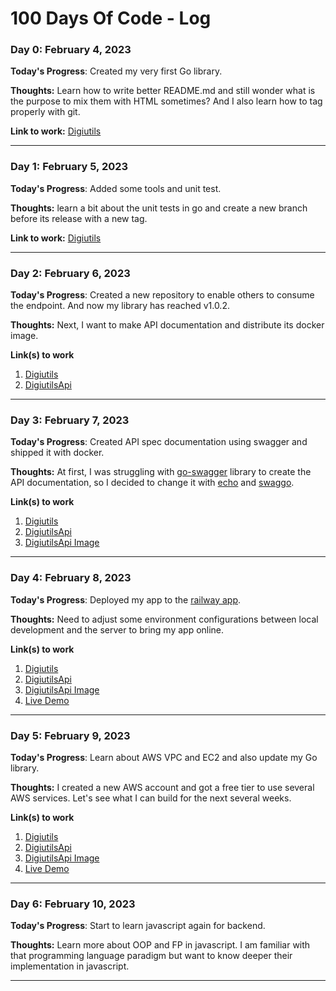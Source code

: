 # 100 Days Of Code - Log

### Day 0: February 4, 2023

**Today's Progress**: Created my very first Go library.

**Thoughts:** Learn how to write better README.md and still wonder what is the purpose to mix them with HTML sometimes? And I also learn how to tag properly with git.

**Link to work:** [Digiutils](https://github.com/Digisata/digiutils)

---
### Day 1: February 5, 2023

**Today's Progress**: Added some tools and unit test.

**Thoughts:** learn a bit about the unit tests in go and create a new branch before its release with a new tag.

**Link to work:** [Digiutils](https://github.com/Digisata/digiutils/commit/69740a082019d6d50ea1ba7791a6c0a62d48552e)

---
### Day 2: February 6, 2023

**Today's Progress**: Created a new repository to enable others to consume the endpoint. And now my library has reached v1.0.2.

**Thoughts:** Next, I want to make API documentation and distribute its docker image.

**Link(s) to work**
1. [Digiutils](https://github.com/Digisata/digiutils/commit/9d2049c61cde60c3568c35b2790ca861d59a74e8)
2. [DigiutilsApi](https://github.com/Digisata/digiutilsapi)

---
### Day 3: February 7, 2023

**Today's Progress**: Created API spec documentation using swagger and shipped it with docker.

**Thoughts:** At first, I was struggling with [go-swagger](https://github.com/go-swagger/go-swagger) library to create the API documentation, so I decided to change it with [echo](https://github.com/labstack/echo) and [swaggo](https://github.com/swaggo/swag).

**Link(s) to work**
1. [Digiutils](https://github.com/Digisata/digiutils/commit/9d2049c61cde60c3568c35b2790ca861d59a74e8)
1. [DigiutilsApi](https://github.com/Digisata/digiutilsapi/commit/273566f6a5bc20eac280606608997ec528e6b690)
1. [DigiutilsApi Image](https://hub.docker.com/r/digisata/digiutilsapi)

---
### Day 4: February 8, 2023

**Today's Progress**: Deployed my app to the [railway app](https://railway.app/).

**Thoughts:** Need to adjust some environment configurations between local development and the server to bring my app online.

**Link(s) to work**
1. [Digiutils](https://github.com/Digisata/digiutils/commit/9d2049c61cde60c3568c35b2790ca861d59a74e8)
1. [DigiutilsApi](https://github.com/Digisata/digiutilsapi/commit/621219788cbfd442be72a6c9a4fb81a6d3fc9076)
1. [DigiutilsApi Image](https://hub.docker.com/r/digisata/digiutilsapi)
1. [Live Demo](https://digiutilsapi-production.up.railway.app/swagger/index.html)

---
### Day 5: February 9, 2023

**Today's Progress**: Learn about AWS VPC and EC2 and also update my Go library.

**Thoughts:** I created a new AWS account and got a free tier to use several AWS services. Let's see what I can build for the next several weeks.

**Link(s) to work**
1. [Digiutils](https://github.com/Digisata/digiutils/commit/655a4ccf369189c8f3f69326d4d5d481481ab9de)
1. [DigiutilsApi](https://github.com/Digisata/digiutilsapi/commit/621219788cbfd442be72a6c9a4fb81a6d3fc9076)
1. [DigiutilsApi Image](https://hub.docker.com/r/digisata/digiutilsapi)
1. [Live Demo](https://digiutilsapi-production.up.railway.app/swagger/index.html)

---
### Day 6: February 10, 2023

**Today's Progress**: Start to learn javascript again for backend.

**Thoughts:** Learn more about OOP and FP in javascript. I am familiar with that programming language paradigm but want to know deeper their implementation in javascript.

---
